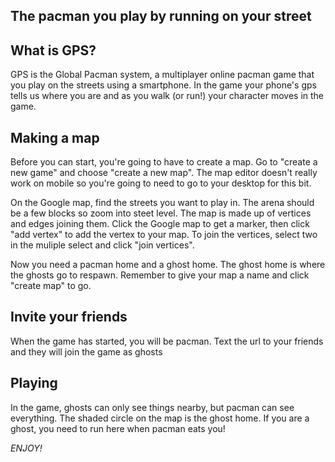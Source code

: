 The pacman you play by running on your street
-----------------------

What is GPS?
-----------------------
GPS is the Global Pacman system, a multiplayer online pacman game that you play on the
streets using a smartphone.
In the game your phone's gps tells us where you are and as you walk (or run!) your character moves in the game.


Making a map
-----------------------
Before you can start, you're going to have to create a map. Go to "create a new game" and choose
"create a new map". The map editor doesn't really work on mobile so you're going to need to go
to your desktop for this bit.

On the Google map, find the streets you want to play in. The arena should be a few blocks so zoom into
steet level. The map is made up of vertices and edges joining them.
Click the Google map to get a marker, then click "add vertex" to add the vertex to your map.
To join the vertices, select two in the muliple select and click "join vertices".

Now you need a pacman home and a ghost home. The ghost home is where the ghosts go to respawn. Remember
to give your map a name and click "create map" to go.


Invite your friends
-----------------------
When the game has started, you will be pacman. Text the url to your friends and they will join
the game as ghosts


Playing
-----------------------
In the game, ghosts can only see things nearby, but pacman can see everything. The shaded circle on the
map is the ghost home. If you are a ghost, you need to run here when pacman eats you!


*ENJOY!*